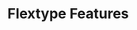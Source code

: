 ---
title: 'Flextype Features'
template: flextype/features
visibility: visible
published_at: '22-09-2019 19:15'
created_at: '22-09-2019 19:15'
uuid: 94f5eff7-28fb-4fce-a4d0-7dffcda31f4a
published_by: bb7b1232-077e-4e14-8182-df386ed9aa1a
created_by: bb7b1232-077e-4e14-8182-df386ed9aa1a
seo:
  title: A Feature-Rich Engine to power all sorts of projects
  description: Learn more about the many features of Flextype that can help you to power all sorts of projects.
---